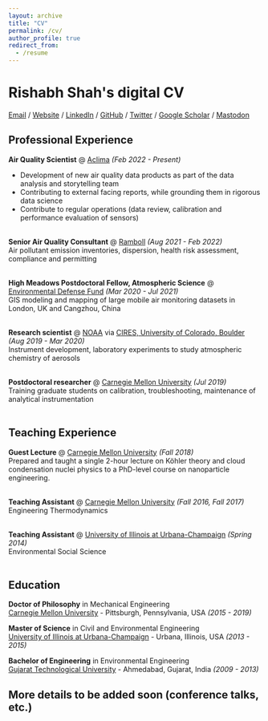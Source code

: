 ```yaml
---
layout: archive
title: "CV"
permalink: /cv/
author_profile: true
redirect_from:
  - /resume
---
```


# Rishabh Shah's digital CV

[Email](mailto:rshah6192@gmail.com) / [Website](https://rishabhshah-92.github.io/) / [LinkedIn](https://www.linkedin.com/in/rishabh-shah-36196246/) / [GitHub](https://github.com/rishabhshah-92) / [Twitter](https://twitter.com/@rishabh_shah92) / [Google Scholar](https://scholar.google.com/citations?user=Xvv6SCsAAAAJ&hl=en) / [Mastodon](https://airpollution.science/@rishabh)

## Professional Experience

**Air Quality Scientist** @ [Aclima](https://aclima.io) _(Feb 2022 - Present)_ <br>
- Development of new air quality data products as part of the data analysis and storytelling team
- Contributing to external facing reports, while grounding them in rigorous data science
- Contribute to regular operations (data review, calibration and performance evaluation of sensors)
<br><br>

**Senior Air Quality Consultant** @ [Ramboll](https://ramboll.com/) _(Aug 2021 - Feb 2022)_ <br>
Air pollutant emission inventories, dispersion, health risk assessment, compliance and permitting
<br><br>

**High Meadows Postdoctoral Fellow, Atmospheric Science** @ [Environmental Defense Fund](http://edf.org/) _(Mar 2020 - Jul 2021)_ <br>
GIS modeling and mapping of large mobile air monitoring datasets in London, UK and Cangzhou, China
<br><br>

**Research scientist** @ [NOAA](https://www.noaa.gov/) via [CIRES, University of Colorado, Boulder](https://cires.colorado.edu/) _(Aug 2019 - Mar 2020)_ <br>
Instrument development, laboratory experiments to study atmospheric chemistry of aerosols
<br><br>

**Postdoctoral researcher** @ [Carnegie Mellon University](https://particulate-matter.cmu.edu/) _(Jul 2019)_ <br>
Training graduate students on calibration, troubleshooting, maintenance of analytical instrumentation
<br><br>
    
## Teaching Experience

**Guest Lecture** @ [Carnegie Mellon University](https://www.meche.engineering.cmu.edu/) _(Fall 2018)_ <br>
Prepared and taught a single 2-hour lecture on Köhler theory and cloud condensation nuclei physics to a PhD-level course on nanoparticle engineering.<br><br>

**Teaching Assistant** @ [Carnegie Mellon University](https://www.meche.engineering.cmu.edu/) _(Fall 2016, Fall 2017)_ <br>
Engineering Thermodynamics<br><br>

**Teaching Assistant** @ [University of Illinois at Urbana-Champaign](https://illinois.edu/) _(Spring 2014)_ <br>
Environmental Social Science<br><br>

## Education

**Doctor of Philosophy** in Mechanical Engineering<br>
[Carnegie Mellon University](https://www.meche.engineering.cmu.edu/) - Pittsburgh, Pennsylvania, USA _(2015 - 2019)_

**Master of Science** in Civil and Environmental Engineering<br>
[University of Illinois at Urbana-Champaign](https://cee.illinois.edu/) - Urbana, Illinois, USA _(2013 - 2015)_

**Bachelor of Engineering** in Environmental Engineering<br>
[Gujarat Technological University](https://www.gtu.ac.in/) - Ahmedabad, Gujarat, India _(2009 - 2013)_

## More details to be added soon (conference talks, etc.)